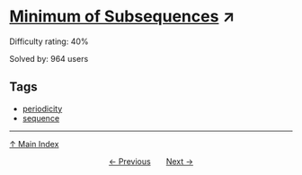 # [Minimum of Subsequences](https://projecteuler.net/problem=375) ↗️

Difficulty rating: 40%

Solved by: 964 users
## Tags

- [periodicity](../tags/periodicity.md)
- [sequence](../tags/sequence.md)



---

[↑ Main Index](../README.md)


<div align=center><a href='374.md'>← Previous</a> &nbsp;&nbsp; &nbsp;&nbsp;  <a href='376.md'>Next →</a></div>
